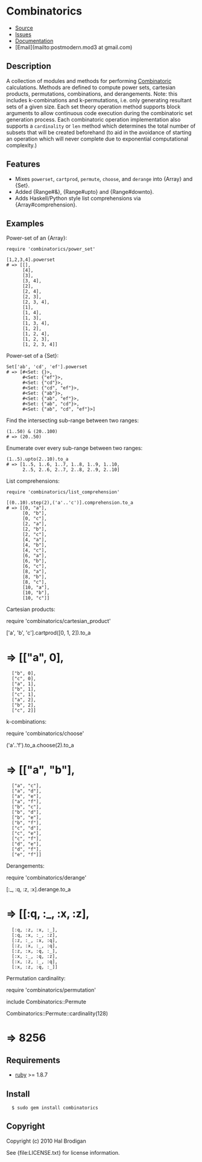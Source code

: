 # Combinatorics

* [Source](http://github.com/postmodern/combinatorics)
* [Issues](http://github.com/postmodern/combinatorics/issues)
* [Documentation](http://rubydoc.info/gems/combinatorics)
* [Email](mailto:postmodern.mod3 at gmail.com)

## Description

A collection of modules and methods for performing
[Combinatoric](http://en.wikipedia.org/wiki/Combinatoric) calculations.
Methods are defined to compute power sets, cartesian products, permutations, 
combinations, and derangements. Note: this includes k-combinations and 
k-permutations, i.e. only generating resultant sets of a given size. Each
set theory operation method supports block arguments to allow continuous code
execution during the combinatoric set generation process. Each combinatoric 
operation implementation also supports a `cardinality` or `len` method which 
determines the total number of subsets that will be created beforehand (to aid
in the avoidance of starting an operation which will never complete due to 
exponential computational complexity.)

## Features

* Mixes `powerset`, `cartprod`, `permute`, `choose`, and `derange` into
  {Array} and {Set}.
* Added {Range#&}, {Range#upto} and {Range#downto}.
* Adds Haskell/Python style list comprehensions via {Array#comprehension}.

## Examples

Power-set of an {Array}:

    require 'combinatorics/power_set'

    [1,2,3,4].powerset
    # => [[],
          [4],
          [3],
          [3, 4],
          [2],
          [2, 4],
          [2, 3],
          [2, 3, 4],
          [1],
          [1, 4],
          [1, 3],
          [1, 3, 4],
          [1, 2],
          [1, 2, 4],
          [1, 2, 3],
          [1, 2, 3, 4]]

Power-set of a {Set}:

    Set['ab', 'cd', 'ef'].powerset
    # => [#<Set: {}>,
          #<Set: {"ef"}>,
          #<Set: {"cd"}>,
          #<Set: {"cd", "ef"}>,
          #<Set: {"ab"}>,
          #<Set: {"ab", "ef"}>,
          #<Set: {"ab", "cd"}>,
          #<Set: {"ab", "cd", "ef"}>]

Find the intersecting sub-range between two ranges:

    (1..50) & (20..100)
    # => (20..50)

Enumerate over every sub-range between two ranges:

    (1..5).upto(2..10).to_a
    # => [1..5, 1..6, 1..7, 1..8, 1..9, 1..10,
          2..5, 2..6, 2..7, 2..8, 2..9, 2..10]

List comprehensions:

    require 'combinatorics/list_comprehension'

    [(0..10).step(2),('a'..'c')].comprehension.to_a
    # => [[0, "a"],
          [0, "b"],
          [0, "c"],
          [2, "a"],
          [2, "b"],
          [2, "c"],
          [4, "a"],
          [4, "b"],
          [4, "c"],
          [6, "a"],
          [6, "b"],
          [6, "c"],
          [8, "a"],
          [8, "b"],
          [8, "c"],
          [10, "a"],
          [10, "b"],
          [10, "c"]]

Cartesian products:

require 'combinatorics/cartesian_product'

['a', 'b', 'c'].cartprod([0, 1, 2]).to_a
# => [["a", 0], 
      ["b", 0], 
      ["c", 0], 
      ["a", 1], 
      ["b", 1], 
      ["c", 1], 
      ["a", 2], 
      ["b", 2], 
      ["c", 2]]

k-combinations:

require 'combinatorics/choose'

('a'..'f').to_a.choose(2).to_a
# => [["a", "b"], 
      ["a", "c"], 
      ["a", "d"], 
      ["a", "e"], 
      ["a", "f"], 
      ["b", "c"], 
      ["b", "d"], 
      ["b", "e"], 
      ["b", "f"], 
      ["c", "d"], 
      ["c", "e"], 
      ["c", "f"], 
      ["d", "e"], 
      ["d", "f"], 
      ["e", "f"]]

Derangements:

require 'combinatorics/derange'

[:_, :q, :z, :x].derange.to_a
# => [[:q, :_, :x, :z], 
      [:q, :z, :x, :_], 
      [:q, :x, :_, :z], 
      [:z, :_, :x, :q], 
      [:z, :x, :_, :q], 
      [:z, :x, :q, :_], 
      [:x, :_, :q, :z], 
      [:x, :z, :_, :q], 
      [:x, :z, :q, :_]]

Permutation cardinality:

require 'combinatorics/permutation'

include Combinatorics::Permute

Combinatorics::Permute::cardinality(128)
# => 8256


## Requirements

  * [ruby](http://www.ruby-lang.org/) >= 1.8.7

## Install

      $ sudo gem install combinatorics

## Copyright

  Copyright (c) 2010 Hal Brodigan

  See {file:LICENSE.txt} for license information.

